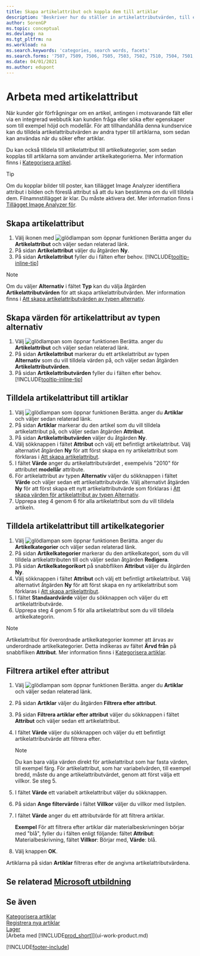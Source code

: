 ```yaml
---
title: Skapa artikelattribut och koppla dem till artiklar
description: 'Beskriver hur du ställer in artikelattributvärden, till exempel som kan användas som sökord och tilldela dem till artiklar och artikelkategorier.'
author: SorenGP
ms.topic: conceptual
ms.devlang: na
ms.tgt_pltfrm: na
ms.workload: na
ms.search.keywords: 'categories, search words, facets'
ms.search.forms: '7507, 7509, 7506, 7505, 7503, 7502, 7510, 7504, 7501, 7500, 9110, 5734, 7508'
ms.date: 04/01/2021
ms.author: edupont
---
```

# Arbeta med artikelattribut

När kunder gör förfrågningar om en artikel, antingen i motsvarande fält eller via en integrerad webbutik kan kunden fråga eller söka efter egenskaper som till exempel höjd och modellår. För att tillhandahålla denna kundservice kan du tilldela artikelattributvärden av andra typer till artiklarna, som sedan kan användas när du söker efter artiklar.

Du kan också tilldela till artikelattribut till artikelkategorier, som sedan kopplas till artiklarna som använder artikelkategorierna. Mer information finns i [Kategorisera artikel](inventory-how-categorize-items.md).

> [!TIP]  
> Om du kopplar bilder till poster, kan tillägget Image Analyzer identifiera attribut i bilden och föreslå attribut så att du kan bestämma om du vill tilldela dem. Filnamnstillägget är klar. Du måste aktivera det. Mer information finns i [Tillägget Image Analyzer för](ui-extensions-image-analyzer.md).

## Skapa artikelattribut

1. Välj ikonen med ![glödlampan som öppnar funktionen Berätta](media/ui-search/search_small.png "Berätta för mig vad du vill göra") anger du **Artikelattribut** och väljer sedan relaterad länk.
2. På sidan **Artikelattribut** väljer du åtgärden **Ny**.
3. På sidan **Artikelattribut** fyller du i fälten efter behov. [!INCLUDE[tooltip-inline-tip](includes/tooltip-inline-tip_md.md)]

> [!NOTE]  
> Om du väljer **Alternativ** i fältet **Typ** kan du välja åtgärden **Artikelattributvärden** för att skapa artikelattributvärden. Mer information finns i [Att skapa artikelattributvärden av typen alternativ](inventory-how-work-item-attributes.md#to-create-values-for-item-attributes-of-type-option).  

## Skapa värden för artikelattribut av typen alternativ

1. Välj ![glödlampan som öppnar funktionen Berätta.](media/ui-search/search_small.png "Berätta för mig vad du vill göra") anger du **Artikelattribut** och väljer sedan relaterad länk.
2. På sidan **Artikelattribut** markerar du ett artikelattribut av typen **Alternativ** som du vill tilldela värden på, och väljer sedan åtgärden **Artikelattributvärden**.
3. På sidan **Artikelattributvärden** fyller du i fälten efter behov. [!INCLUDE[tooltip-inline-tip](includes/tooltip-inline-tip_md.md)]

## Tilldela artikelattribut till artiklar

1. Välj ![glödlampan som öppnar funktionen Berätta.](media/ui-search/search_small.png "Berätta för mig vad du vill göra") anger du **Artiklar** och väljer sedan relaterad länk.
2. På sidan **Artiklar** markerar du den artikel som du vill tilldela artikelattribut på, och väljer sedan åtgärden **Attribut**.
3. På sidan **Artikelattributvärden** väljer du åtgärden **Ny**.
4. Välj sökknappen i fältet **Attribut** och välj ett befintligt artikelattribut. Välj alternativt åtgärden **Ny** för att först skapa en ny artikelattribut som förklaras i [Att skapa artikelattribut](inventory-how-work-item-attributes.md#to-create-item-attributes).
5. I fältet **Värde** anger du artikelattributvärdet , exempelvis "2010" för attributet **modellår** attribute.
6. För artikelattribut av typen **Alternativ** väljer du sökknappen i fältet **Värde** och väljer sedan ett artikelattributvärde. Välj alternativt åtgärden **Ny** för att först skapa ett nytt artikelattributvärde som förklaras i [Att skapa värden för artikelattribut av typen Alternativ](inventory-how-work-item-attributes.md#to-assign-item-attributes-to-items).
7. Upprepa steg 4 genom 6 för alla artikelattribut som du vill tilldela artikeln.

## Tilldela artikelattribut till artikelkategorier

1. Välj ![glödlampan som öppnar funktionen Berätta.](media/ui-search/search_small.png "Berätta vad du vill göra") anger du **Artikelkategorier** och väljer sedan relaterad länk.
2. På sidan **Artikelkategorier** markerar du den artikelkategori, som du vill tilldela artikelattributen till och väljer sedan åtgärden **Redigera**.
3. På sidan **Artikelkategorikort** på snabbfliken **Attribut** väljer du åtgärden **Ny**.
4. Välj sökknappen i fältet **Attribut** och välj ett befintligt artikelattribut. Välj alternativt åtgärden **Ny** för att först skapa en ny artikelattribut som förklaras i [Att skapa artikelattribut](inventory-how-work-item-attributes.md#to-create-item-attributes).
5. I fältet **Standaardvärde** väljer du sökknappen och väljer du ett artikelattributvärde.
6. Upprepa steg 4 genom 5 för alla artikelattribut som du vill tilldela artikelkategorin.

> [!NOTE]  
> Artikelattribut för överordnade artikelkategorier kommer att ärvas av underordnade artikelkategorier. Detta indikeras av fältet **Ärvd från** på snabbfliken **Attribut**. Mer information finns i [Kategorisera artiklar](inventory-how-categorize-items.md).

## Filtrera artikel efter attribut

1. Välj ![glödlampan som öppnar funktionen Berätta.](media/ui-search/search_small.png "Berätta vad du vill göra") anger du **Artiklar** och väljer sedan relaterad länk.
2. På sidan **Artiklar** väljer du åtgärden **Filtrera efter attribut**.
3. På sidan **Filtrera artiklar efter attribut** väljer du sökknappen i fältet **Attribut** och väljer sedan ett artikelattribut.
4. I fältet **Värde** väljer du sökknappen och väljer du ett befintligt artikelattributvärde att filtrera efter.

    > [!NOTE]  
    > Du kan bara välja värden direkt för artikelattribut som har fasta värden, till exempel färg. För artikelattribut, som har variabelvärden, till exempel bredd, måste du ange artikelattributvärdet, genom att först välja ett villkor. Se steg 5.
5. I fältet **Värde** ett variabelt artikelattribut väljer du sökknappen.
6. På sidan **Ange filtervärde** i fältet **Villkor** väljer du villkor med listpilen.
7. I fältet **Värde** anger du ett attributvärde för att filtrera artiklar.

    **Exempel** För att filtrera efter artiklar där materialbeskrivningen börjar med "blå", fyller du i fälten enligt följande: fältet **Attribut**: Materialbeskrivning, fältet **Villkor**: Börjar med, **Värde**: blå.
8. Välj knappen **OK**.

Artiklarna på sidan **Artiklar** filtreras efter de angivna artikelattributvärdena.

## Se relaterad [Microsoft utbildning](/training/modules/trade-master-data-dynamics-365-business-central/)

## Se även

[Kategorisera artiklar](inventory-how-categorize-items.md)  
[Registrera nya artiklar](inventory-how-register-new-items.md)  
[Lager](inventory-manage-inventory.md)  
[Arbeta med [!INCLUDE[prod_short](includes/prod_short.md)]](ui-work-product.md)


[!INCLUDE[footer-include](includes/footer-banner.md)]
